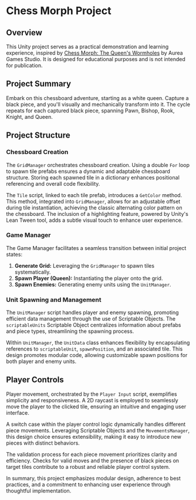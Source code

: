 # Chess Morph Project

## Overview

This Unity project serves as a practical demonstration and learning experience, inspired by [Chess Morph: The Queen's Wormholes](https://store.steampowered.com/app/2209380/Chess_Morph_The_Queens_Wormholes/) by Aurea Games Studio. It is designed for educational purposes and is not intended for publication.

## Project Summary

Embark on this chessboard adventure, starting as a white queen. Capture a black piece, and you'll visually and mechanically transform into it. The cycle repeats for each captured black piece, spanning Pawn, Bishop, Rook, Knight, and Queen.

## Project Structure

### Chessboard Creation

The `GridManager` orchestrates chessboard creation. Using a double `For` loop to spawn tile prefabs ensures a dynamic and adaptable chessboard structure. Storing each spawned tile in a dictionary enhances positional referencing and overall code flexibility.

The `Tile` script, linked to each tile prefab, introduces a `GetColor` method. This method, integrated into `GridManager`, allows for an adjustable offset during tile instantiation, achieving the classic alternating color pattern on the chessboard. The inclusion of a highlighting feature, powered by Unity's Lean Tween tool, adds a subtle visual touch to enhance user experience.

### Game Manager

The Game Manager facilitates a seamless transition between initial project states:

1. **Generate Grid:** Leveraging the `GridManager` to spawn tiles systematically.
2. **Spawn Player (Queen):** Instantiating the player onto the grid.
3. **Spawn Enemies:** Generating enemy units using the `UnitManager`.

### Unit Spawning and Management

The `UnitManager` script handles player and enemy spawning, promoting efficient data management through the use of Scriptable Objects. The `scriptableUnits` Scriptable Object centralizes information about prefabs and piece types, streamlining the spawning process.

Within `UnitManager`, the `UnitData` class enhances flexibility by encapsulating references to `scriptableUnit`, `spawnPosition`, and an associated tile. This design promotes modular code, allowing customizable spawn positions for both player and enemy units.

## Player Controls

Player movement, orchestrated by the `Player Input` script, exemplifies simplicity and responsiveness. A 2D raycast is employed to seamlessly move the player to the clicked tile, ensuring an intuitive and engaging user interface.

A switch case within the player control logic dynamically handles different piece movements. Leveraging Scriptable Objects and the `MovementsManager`, this design choice ensures extensibility, making it easy to introduce new pieces with distinct behaviors.

The validation process for each piece movement prioritizes clarity and efficiency. Checks for valid moves and the presence of black pieces on target tiles contribute to a robust and reliable player control system.

In summary, this project emphasizes modular design, adherence to best practices, and a commitment to enhancing user experience through thoughtful implementation.
